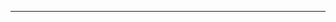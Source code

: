 <!--Project Title (Please also add it above ^^ as the title of this issue):-->

---


<!--Project Description (1-2 sentences about this project. Motivations, goals, functionality -- you name it.):-->


<!--Team Members and Contact info (Where can others reach you during the hackathon? @twitter, @github, email, etc.):-->


<!--Are you open to accepting new team members/contributors?-->


<!--Any additional info you might want to share now:-->


